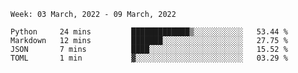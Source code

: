 <!--START_SECTION:waka-->
```text
Week: 03 March, 2022 - 09 March, 2022

Python     24 mins         █████████████▒░░░░░░░░░░░   53.44 % 
Markdown   12 mins         ███████░░░░░░░░░░░░░░░░░░   27.75 % 
JSON       7 mins          ████░░░░░░░░░░░░░░░░░░░░░   15.52 % 
TOML       1 min           ▓░░░░░░░░░░░░░░░░░░░░░░░░   03.29 % 
```
<!--END_SECTION:waka-->

